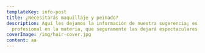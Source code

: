 ```yaml
---
templateKey: info-post
title: ¿Necesitarás maquillaje y peinado?
description: Aquí les dejamos la información de nuestra sugerencia; es un
  profesional en la materia, que seguramente las dejará espectaculares.
coverImage: /img/hair-cover.jpg
content: aa
---
```

